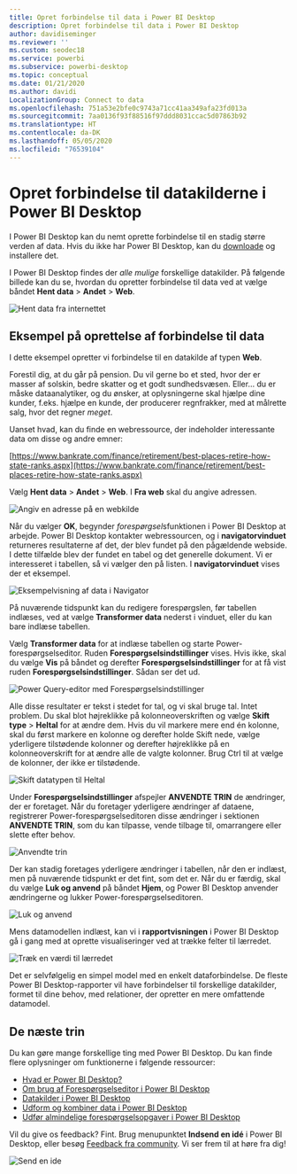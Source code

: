 ```yaml
---
title: Opret forbindelse til data i Power BI Desktop
description: Opret forbindelse til data i Power BI Desktop
author: davidiseminger
ms.reviewer: ''
ms.custom: seodec18
ms.service: powerbi
ms.subservice: powerbi-desktop
ms.topic: conceptual
ms.date: 01/21/2020
ms.author: davidi
LocalizationGroup: Connect to data
ms.openlocfilehash: 751a53e2bfe0c9743a71cc41aa349afa23fd013a
ms.sourcegitcommit: 7aa0136f93f88516f97ddd8031ccac5d07863b92
ms.translationtype: HT
ms.contentlocale: da-DK
ms.lasthandoff: 05/05/2020
ms.locfileid: "76539104"
---
```

# <a name="connect-to-data-sources-in-power-bi-desktop"></a>Opret forbindelse til datakilderne i Power BI Desktop

I Power BI Desktop kan du nemt oprette forbindelse til en stadig større verden af data. Hvis du ikke har Power BI Desktop, kan du [downloade](https://go.microsoft.com/fwlink/?LinkID=521662) og installere det.

I Power BI Desktop findes der *alle mulige* forskellige datakilder. På følgende billede kan du se, hvordan du opretter forbindelse til data ved at vælge båndet **Hent data**  > **Andet** > **Web**.

![Hent data fra internettet](media/desktop-connect-to-data/get-data-from-the-web.png)

## <a name="example-of-connecting-to-data"></a>Eksempel på oprettelse af forbindelse til data

I dette eksempel opretter vi forbindelse til en datakilde af typen **Web**.

Forestil dig, at du går på pension. Du vil gerne bo et sted, hvor der er masser af solskin, bedre skatter og et godt sundhedsvæsen. Eller… du er måske dataanalytiker, og du ønsker, at oplysningerne skal hjælpe dine kunder, f.eks. hjælpe en kunde, der producerer regnfrakker, med at målrette salg, hvor det regner *meget*.

Uanset hvad, kan du finde en webressource, der indeholder interessante data om disse og andre emner:

[https://www.bankrate.com/finance/retirement/best-places-retire-how-state-ranks.aspx](https://www.bankrate.com/finance/retirement/best-places-retire-how-state-ranks.aspx)

Vælg **Hent data** > **Andet** > **Web**. I **Fra web** skal du angive adressen.

![Angiv en adresse på en webkilde](media/desktop-connect-to-data/connecttodata_3.png)

Når du vælger **OK**, begynder *forespørgsel*sfunktionen i Power BI Desktop at arbejde. Power BI Desktop kontakter webressourcen, og i **navigatorvinduet** returneres resultaterne af det, der blev fundet på den pågældende webside. I dette tilfælde blev der fundet en tabel og det generelle dokument. Vi er interesseret i tabellen, så vi vælger den på listen. I **navigatorvinduet** vises der et eksempel.

![Eksempelvisning af data i Navigator](media/desktop-connect-to-data/datasources_fromnavigatordialog.png)

På nuværende tidspunkt kan du redigere forespørgslen, før tabellen indlæses, ved at vælge **Transformer data** nederst i vinduet, eller du kan bare indlæse tabellen.

Vælg **Transformer data** for at indlæse tabellen og starte Power-forespørgselseditor. Ruden **Forespørgselsindstillinger** vises. Hvis ikke, skal du vælge **Vis** på båndet og derefter **Forespørgselsindstillinger** for at få vist ruden **Forespørgselsindstillinger**. Sådan ser det ud.

![Power Query-editor med Forespørgselsindstillinger](media/desktop-connect-to-data/designer_gsg_editquery.png)

Alle disse resultater er tekst i stedet for tal, og vi skal bruge tal. Intet problem. Du skal blot højreklikke på kolonneoverskriften og vælge **Skift type**  > **Heltal** for at ændre dem. Hvis du vil markere mere end én kolonne, skal du først markere en kolonne og derefter holde Skift nede, vælge yderligere tilstødende kolonner og derefter højreklikke på en kolonneoverskrift for at ændre alle de valgte kolonner. Brug Ctrl til at vælge de kolonner, der ikke er tilstødende.

![Skift datatypen til Heltal](media/desktop-connect-to-data/designer_gsg_changedatatype.png)

Under **Forespørgselsindstillinger** afspejler **ANVENDTE TRIN** de ændringer, der er foretaget. Når du foretager yderligere ændringer af dataene, registrerer Power-forespørgselseditoren disse ændringer i sektionen **ANVENDTE TRIN**, som du kan tilpasse, vende tilbage til, omarrangere eller slette efter behov.

![Anvendte trin](media/desktop-connect-to-data/designer_gsg_appliedsteps_changedtype.png)

Der kan stadig foretages yderligere ændringer i tabellen, når den er indlæst, men på nuværende tidspunkt er det fint, som det er. Når du er færdig, skal du vælge **Luk og anvend** på båndet **Hjem**, og Power BI Desktop anvender ændringerne og lukker Power-forespørgselseditoren.

![Luk og anvend](media/desktop-connect-to-data/connecttodata_closenload.png)

Mens datamodellen indlæst, kan vi i **rapportvisningen** i Power BI Desktop gå i gang med at oprette visualiseringer ved at trække felter til lærredet.

![Træk en værdi til lærredet](media/desktop-connect-to-data/connecttodata_dragontoreportview.png)

Det er selvfølgelig en simpel model med en enkelt dataforbindelse. De fleste Power BI Desktop-rapporter vil have forbindelser til forskellige datakilder, formet til dine behov, med relationer, der opretter en mere omfattende datamodel.

## <a name="next-steps"></a>De næste trin
Du kan gøre mange forskellige ting med Power BI Desktop. Du kan finde flere oplysninger om funktionerne i følgende ressourcer:

* [Hvad er Power BI Desktop?](desktop-what-is-desktop.md)
* [Om brug af Forespørgselseditor i Power BI Desktop](desktop-query-overview.md)
* [Datakilder i Power BI Desktop](desktop-data-sources.md)
* [Udform og kombiner data i Power BI Desktop](desktop-shape-and-combine-data.md)
* [Udfør almindelige forespørgselsopgaver i Power BI Desktop](desktop-common-query-tasks.md)   

Vil du give os feedback? Fint. Brug menupunktet **Indsend en idé** i Power BI Desktop, eller besøg [Feedback fra community](https://community.powerbi.com/t5/Community-Feedback/bd-p/community-feedback). Vi ser frem til at høre fra dig!

![Send en ide](media/desktop-connect-to-data/sendfeedback.png)

